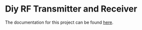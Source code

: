# Diy RF Transmitter and Receiver

The documentation for this project can be found [here](https://TheNoobInventor.github.io/diy-rf-transmitter-and-receiver/).
